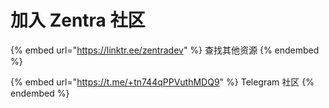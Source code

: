 # 加入 Zentra 社区

{% embed url="https://linktr.ee/zentradev" %}
查找其他资源
{% endembed %}

{% embed url="https://t.me/+tn744qPPVuthMDQ9" %}
Telegram 社区
{% endembed %}
